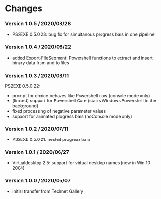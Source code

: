 # Changes

### Version 1.0.5 / 2020/08/28
- PS2EXE 0.5.0.23: bug fix for simultanous progress bars in one pipeline

### Version 1.0.4 / 2020/08/22
- added Export-FileSegment: Powershell functions to extract and insert binary data from and to files

### Version 1.0.3 / 2020/08/11
PS2EXE 0.5.0.22:
- prompt for choice behaves like Powershell now (console mode only)
- (limited) support for Powershell Core (starts Windows Powershell in the background)
- fixed processing of negative parameter values
- support for animated progress bars (noConsole mode only)

### Version 1.0.2 / 2020/07/11
- PS2EXE 0.5.0.21: nested progress bars

### Version 1.0.1 / 2020/06/27
- Virtualdesktop 2.5: support for virtual desktop names (new in Win 10 2004)

### Version 1.0.0 / 2020/05/07
- initial transfer from Technet Gallery
